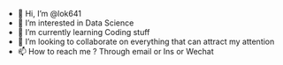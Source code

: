 - 👋 Hi, I’m @lok641
- 👀 I’m interested in Data Science
- 🌱 I’m currently learning Coding stuff
- 💞️ I’m looking to collaborate on everything that can attract my attention 
- 📫 How to reach me ? Through email or Ins or Wechat

<!---
lok641/lok641 is a ✨ special ✨ repository because its `README.md` (this file) appears on your GitHub profile.
You can click the Preview link to take a look at your changes.
--->
